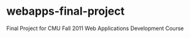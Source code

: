 webapps-final-project
=====================

Final Project for CMU Fall 2011 Web Applications Development Course 

